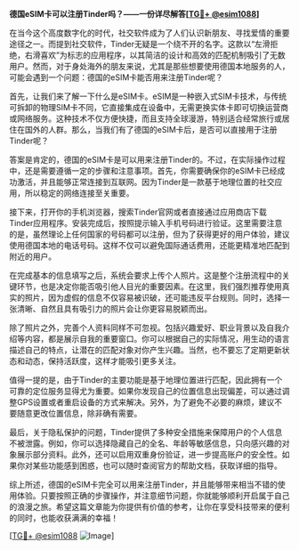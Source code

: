 **德国eSIM卡可以注册Tinder吗？——一份详尽解答[[TG💪+ @esim1088](https://t.me/s/esim1088)]**

在当今这个高度数字化的时代，社交软件成为了人们认识新朋友、寻找爱情的重要途径之一。而提到社交软件，Tinder无疑是一个绕不开的名字。这款以“左滑拒绝，右滑喜欢”为标志的应用程序，以其简洁的设计和高效的匹配机制吸引了无数用户。然而，对于身处海外的朋友来说，尤其是那些想要使用德国本地服务的人，可能会遇到一个问题：德国的eSIM卡能否用来注册Tinder呢？

首先，让我们来了解一下什么是eSIM卡。eSIM是一种嵌入式SIM卡技术，与传统可拆卸的物理SIM卡不同，它直接集成在设备中，无需更换实体卡即可切换运营商或网络服务。这种技术不仅方便快捷，而且支持全球漫游，特别适合经常旅行或居住在国外的人群。那么，当我们有了德国的eSIM卡后，是否可以直接用于注册Tinder呢？

答案是肯定的，德国的eSIM卡是可以用来注册Tinder的。不过，在实际操作过程中，还是需要遵循一定的步骤和注意事项。首先，你需要确保你的eSIM卡已经成功激活，并且能够正常连接到互联网。因为Tinder是一款基于地理位置的社交应用，所以稳定的网络连接至关重要。

接下来，打开你的手机浏览器，搜索Tinder官网或者直接通过应用商店下载Tinder应用程序。安装完成后，按照提示输入手机号码进行验证。这里需要注意的是，虽然理论上任何国家的号码都可以注册，但为了获得更好的用户体验，建议使用德国本地的电话号码。这样不仅可以避免国际通话费用，还能更精准地匹配到附近的用户。

在完成基本的信息填写之后，系统会要求上传个人照片。这是整个注册流程中的关键环节，也是决定你能否吸引他人目光的重要因素。在这里，我们强烈推荐使用真实的照片，因为虚假的信息不仅容易被识破，还可能违反平台规则。同时，选择一张清晰、自然且具有吸引力的照片会让你更容易脱颖而出。

除了照片之外，完善个人资料同样不可忽视。包括兴趣爱好、职业背景以及自我介绍等内容，都是展示自我的重要窗口。你可以根据自己的实际情况，用生动的语言描述自己的特点，让潜在的匹配对象对你产生兴趣。当然，也不要忘了定期更新状态和动态，保持活跃度，这样才能吸引更多关注。

值得一提的是，由于Tinder的主要功能是基于地理位置进行匹配，因此拥有一个可靠的定位服务显得尤为重要。如果你发现自己的位置信息出现偏差，可以通过调整GPS设置或者重启设备的方式来解决。另外，为了避免不必要的麻烦，建议不要随意更改位置信息，除非确有需要。

最后，关于隐私保护的问题，Tinder提供了多种安全措施来保障用户的个人信息不被泄露。例如，你可以选择隐藏自己的全名、年龄等敏感信息，只向感兴趣的对象展示部分资料。此外，还可以启用双重身份验证，进一步提高账户的安全性。如果你对某些功能感到困惑，也可以随时查阅官方的帮助文档，获取详细的指导。

综上所述，德国的eSIM卡完全可以用来注册Tinder，并且能够带来相当不错的使用体验。只要按照正确的步骤操作，并注意细节问题，你就能够顺利开启属于自己的浪漫之旅。希望这篇文章能为你提供有价值的参考，让你在享受科技带来的便利的同时，也能收获满满的幸福！

[[TG💪+ @esim1088](https://t.me/s/esim1088) ![Image](https://i.postimg.cc/4NQfJmqS/Snipaste-2025-05-13-00-14-12.png)]